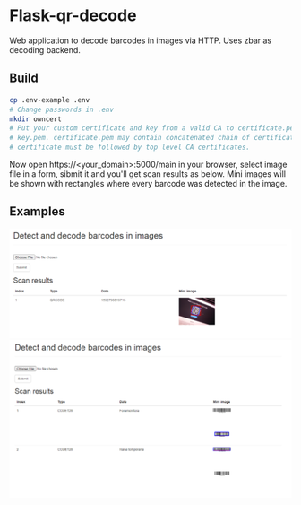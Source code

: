 # Flask-qr-decode

Web application to decode barcodes in images via HTTP. Uses zbar as decoding backend.

## Build

```bash
cp .env-example .env
# Change passwords in .env
mkdir owncert
# Put your custom certificate and key from a valid CA to certificate.pem and
# key.pem. certificate.pem may contain concatenated chain of certificates. Site
# certificate must be followed by top level CA certificates.
```

Now open https://<your_domain>:5000/main in your browser, select image file in a form, sibmit it and you'll get scan results as below. Mini images will be shown with rectangles where every barcode was detected in the image.

## Examples

![scan_results1](examples/scan_results1.png)
![scan_results2](examples/scan_results2.png)
